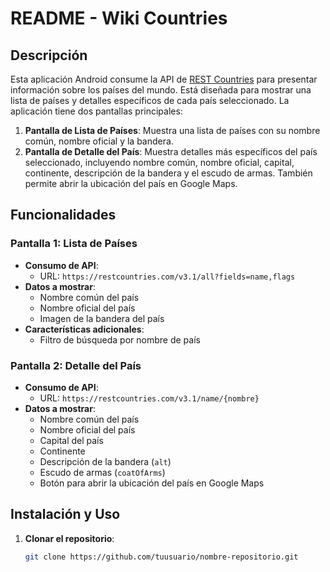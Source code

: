 # README - Wiki Countries

## Descripción

Esta aplicación Android consume la API de [REST Countries](https://restcountries.com/) para presentar información sobre los países del mundo. Está diseñada para mostrar una lista de países y detalles específicos de cada país seleccionado. La aplicación tiene dos pantallas principales:

1. **Pantalla de Lista de Países**: Muestra una lista de países con su nombre común, nombre oficial y la bandera.
2. **Pantalla de Detalle del País**: Muestra detalles más específicos del país seleccionado, incluyendo nombre común, nombre oficial, capital, continente, descripción de la bandera y el escudo de armas. También permite abrir la ubicación del país en Google Maps.

## Funcionalidades

### Pantalla 1: Lista de Países
- **Consumo de API**: 
  - URL: `https://restcountries.com/v3.1/all?fields=name,flags`
- **Datos a mostrar**:
  - Nombre común del país
  - Nombre oficial del país
  - Imagen de la bandera del país
- **Características adicionales**:
  - Filtro de búsqueda por nombre de país

### Pantalla 2: Detalle del País
- **Consumo de API**:
  - URL: `https://restcountries.com/v3.1/name/{nombre}`
- **Datos a mostrar**:
  - Nombre común del país
  - Nombre oficial del país
  - Capital del país
  - Continente
  - Descripción de la bandera (`alt`)
  - Escudo de armas (`coatOfArms`)
  - Botón para abrir la ubicación del país en Google Maps

## Instalación y Uso

1. **Clonar el repositorio**:
   ```bash
   git clone https://github.com/tuusuario/nombre-repositorio.git
